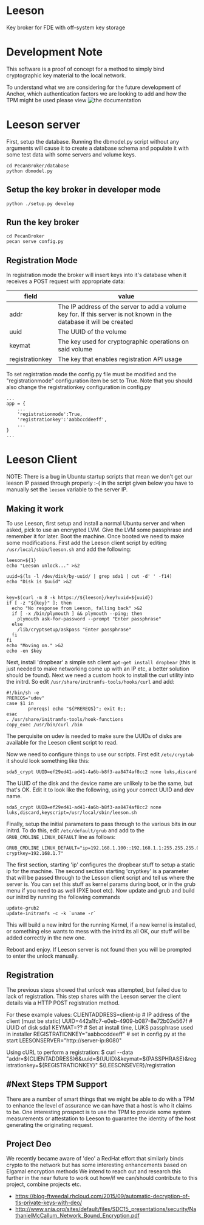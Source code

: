 # Leeson
Key broker for FDE with off-system key storage

# Development Note
This software is a proof of concept for a method to simply bind cryptographic
key material to the local network.

To understand what we are considering for the future development of Anchor,
which authentication factors we are looking to add and how the TPM might be
used please view ![the documentation](https://github.com/hyakuhei/Leeson/tree/master/docs)

# Leeson server
First, setup the database. Running the dbmodel.py script without any arguments
will cause it to create a database schema and populate it with some test data
with some servers and volume keys.
```
cd PecanBroker/database
python dbmodel.py
```

Setup the key broker in developer mode
--------------------------------------
```
python ./setup.py develop
```

Run the key broker
------------------
```
cd PecanBroker
pecan serve config.py
```

Registration Mode
-----------------
In registration mode the broker will insert keys into it's database when it
receives a POST request with appropriate data:

| field | value |
| ----- | ----- |
| addr  | The IP address of the server to add a volume key for. If this server is not known in the database it will be created |
| uuid | The UUID of the volume |
| keymat | The key used for cryptographic operations on said volume |
| registrationkey | The key that enables registration API usage |

To set registration mode the config.py file must be modified and the
"registrationmode" configuration item be set to True. Note that you should also
change the registrationkey configuration in config.py

```
...
app = {
    ...
    'registrationmode':True,
    'registrationkey':'aabbccddeeff',
    ...
}
...
```


# Leeson Client
NOTE: There is a bug in Ubuntu startup scripts that mean we don't get our leeson
IP passed through properly :-( in the script given below you have to manually
set the `leeson` variable to the server IP.

Making it work
--------------
To use Leeson, first setup and install a normal Ubuntu server and when asked,
pick to use an encrypted LVM. Give the LVM some passphrase and remember it for
later. Boot the machine. Once booted we need to make some modifications. First
add the Leeson client script by editing `/usr/local/sbin/leeson.sh` and add the
following:
```
leeson=${1}
echo "Leeson unlock..." >&2

uuid=$(ls -l /dev/disk/by-uuid/ | grep sda1 | cut -d' ' -f14)
echo "Disk is $uuid" >&2


key=$(curl -m 8 -k https://${leeson}/key?uuid=${uuid})
if [ -z "${key}" ]; then
  echo "No response from Leeson, falling back" >&2
  if [ -x /bin/plymouth ] && plymouth --ping; then
    plymouth ask-for-password --prompt "Enter passphrase"
  else
    /lib/cryptsetup/askpass "Enter passphrase"
  fi
fi
echo "Moving on." >&2
echo -en $key
```

Next, install 'dropbear' a simple ssh client `apt-get install dropbear` (this is
just needed to make networking come up with an IP etc, a better solution should
be found). Next we need a custom hook to install the curl utility into the
initrd. So edit `/usr/share/initramfs-tools/hooks/curl` and add:

```
#!/bin/sh -e
PREREQS="udev"
case $1 in
        prereqs) echo "${PREREQS}"; exit 0;;
esac
. /usr/share/initramfs-tools/hook-functions
copy_exec /usr/bin/curl /bin
```

The perquisite on udev is needed to make sure the UUIDs of disks are available
for the Leeson client script to read.

Now we need to configure things to use our scripts. First edit `/etc/cryptab`
it should look something like this:
```
sda5_crypt UUID=ef29ed41-ad41-4a6b-b8f3-aa8474af8cc2 none luks,discard
```
The UUID of the disk and the device name are unlikely to be the same, but that's
OK. Edit it to look like the following, using your correct UUID and dev name.

```
sda5_crypt UUID=ef29ed41-ad41-4a6b-b8f3-aa8474af8cc2 none luks,discard,keyscript=/usr/local/sbin/leeson.sh
```

Finally, setup the initial parameters to pass through to the various bits in our
initrd. To do this, edit `/etc/default/grub` and add to the
`GRUB_CMDLINE_LINUX_DEFAULT` line as follows:

```
GRUB_CMDLINE_LINUX_DEFAULT="ip=192.168.1.100::192.168.1.1:255.255.255.0:decrypt:eth0:off cryptkey=192.168.1.7"
```

The first section, starting 'ip' configures the dropbear stuff to setup a static
ip for the machine. The second section starting 'cryptkey' is a parameter that
will be passed through to the Lesson client script and tell us where the server
is. You can set this stuff as kernel params during boot, or in the grub menu if
you need to as well (PXE boot etc). Now update and grub and build our initrd by
running the following commands

```
update-grub2
update-initramfs -c -k `uname -r`
```

This will build a new initrd for the running Kernel, if a new kernel is installed,
or something else wants to mess with the initrd its all OK, our stuff will be
added correctly in the new one.

Reboot and enjoy. If Leeson server is not found then you will be prompted to
enter the unlock manually.

Registration
------------
The previous steps showed that unlock was attempted, but failed due to lack of
registration.  This step shares with the Leeson server the client details via a
HTTP POST registration method.

For these example values:
CLIENTADDRESS=client-ip # IP address of the client (must be static)
UUID=442a1fc7-e0eb-4909-b087-8e72b02e567f # UUID of disk sda1
KEYMAT=?? # Set at install time, LUKS passphrase used in installer
REGISTRATIONKEY="aabbccddeeff" # set in config.py at the start
LEESONSERVER="http://server-ip:8080"

Using cURL to perform a registration:
$ curl --data "addr=${CLIENTADDRESS}6&uuid=${UUID}&keymat=${PASSPHRASE}&registrationkey=${REGISTRATIONKEY}" ${LEESONSEVER}/registration

#Next Steps
TPM Support
-----------
There are a number of smart things that we might be able to do with a TPM to
enhance the level of assurance we can have that a host is who it claims to be.
One interesting prospect is to use the TPM to provide some system measurements or
attestation to Leeson to guarantee the identity of the host generating the
originating request.

Project Deo
-----------
We recently became aware of 'deo' a RedHat effort that similarly binds crypto to
the network but has some interesting enhancements based on Elgamal encryption methods
We intend to reach out and research this further in the near future to work out
how/if we can/should contribute to this project, combine projects etc.
* https://blog-ftweedal.rhcloud.com/2015/09/automatic-decryption-of-tls-private-keys-with-deo/
* http://www.snia.org/sites/default/files/SDC15_presentations/security/NathanielMcCallum_Network_Bound_Encryption.pdf
